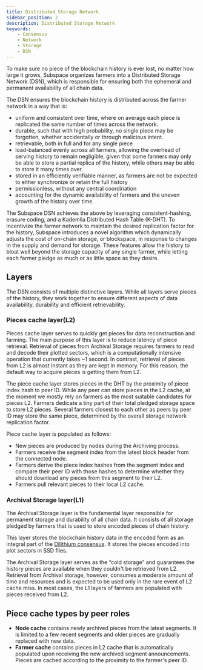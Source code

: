 ```yaml
---
title: Distributed Storage Network
sidebar_position: 2
description: Distributed Storage Network
keywords:
    - Consensus
    - Network
    - Storage
    - DSN
---
```

To make sure no piece of the blockchain history is ever lost, no matter how large it grows, Subspace organizes farmers into a Distributed Storage Network (DSN), which is responsible for ensuring both the ephemeral and permanent availability of all chain data.

The DSN ensures the blockchain history is distributed across the farmer network in a way that is:
- uniform and consistent over time, where on average each piece is replicated the same number of times across the network.
- durable, such that with high probability, no single piece may be forgotten,
whether accidentally or through malicious intent. 
- retrievable, both in full and for any single piece
- load-balanced evenly across all farmers, allowing the overhead of serving history to remain negligible, given that some farmers may only be able to store a partial replica of the history, while others may be able to store it many times over.
- stored in an efficiently verifiable manner, as farmers are not be expected to either synchronize or retain the full history
- permissionless, without any central coordination
- accounting for the dynamic availability of farmers and the uneven growth of the history over time.

The Subspace DSN achieves the above by leveraging consistent-hashing, erasure coding, and a Kademlia Distributed Hash Table (K-DHT). To incentivize the farmer network to maintain the desired replication factor for the history, Subspace introduces a novel algorithm which dynamically adjusts the cost of on-chain storage, or blockspace, in response to changes in the supply and demand for storage. These features allow the history to bloat well beyond the storage capacity of any single farmer, while letting each farmer pledge as much or as little space as they desire. 

## Layers

The DSN consists of multiple distinctive layers. While all layers serve pieces of the history, they work together to ensure different aspects of data availability, durability and efficient retrievability.

### Pieces cache layer(L2)

Pieces cache layer serves to quickly get pieces for data reconstruction and farming. The main purpose of this layer is to reduce latency of piece retrieval. Retrieval of pieces from Archival Storage requires farmers to read and decode their plotted sectors, which is a computationally intensive operation that currently takes ~1 second. In contrast, retrieval of pieces from L2 is almost instant as they are kept in memory. For this reason, the default way to acquire pieces is getting them from L2.

The piece cache layer stores pieces in the DHT by the proximity of piece index hash to peer ID. While any peer can store pieces in the L2 cache, at the moment we mostly rely on farmers as the most suitable candidates for pieces L2. Farmers dedicate a tiny part of their total pledged storage space to store L2 pieces. Several farmers closest to each other as peers by peer ID may store the same piece, determined by the overall storage network replication factor.

Piece cache layer is populated as follows:
- New pieces are produced by nodes during the Archiving process. 
- Farmers receive the segment index from the latest block header from the connected node. 
- Farmers derive the piece index hashes from the segment index and compare their peer ID with those hashes to determine whether they should download any pieces from this segment to their L2. 
- Farmers pull relevant pieces to their local L2 cache.

### Archival Storage layer(L1)

The Archival Storage layer is the fundamental layer responsible for permanent storage and durability of all chain data. It consists of all storage pledged by farmers that is used to store encoded pieces of chain history.

This layer stores the blockchain history data in the encoded form as an integral part of the [Dilithium consensus](/docs/category/dilithium-consensus). It stores the pieces encoded into plot sectors in SSD files. 

The Archival Storage layer serves as the “cold storage” and guarantees the history pieces are available when they couldn't be retrieved from L2. Retrieval from Archival storage, however, consumes a moderate amount of time and resources and is expected to be used only in the rare event of L2 cache miss. 
In most cases, the L1 layers of farmers are populated with pieces received from L2.

<!-- ![DSNLayers](../../../src/Images/DSN_Layers.png) -->

## Piece cache types by peer roles

- **Node cache** contains newly archived pieces from the latest segments. It is limited to a few recent segments and older pieces are gradually replaced with new data.
- **Farmer cache** contains pieces in L2 cache that is automatically populated upon receiving the new archived segment announcements. Pieces are cached according to the proximity to the farmer's peer ID. 
